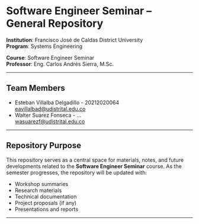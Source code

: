 # Software Engineer Seminar – General Repository

**Institution**: Francisco José de Caldas District University  
**Program**: Systems Engineering

**Course**: Software Engineer Seminar  
**Professor**: Eng. Carlos Andrés Sierra, M.Sc.

---

## Team Members

- Esteban Villalba Delgadillo - 20212020064  
  eavillalbad@udistrital.edu.co  
- Walter Suarez Fonseca - ...  
  wasuarezf@udistrital.edu.co 

---

## Repository Purpose

This repository serves as a central space for materials, notes, and future developments related to the **Software Engineer Seminar** course. As the semester progresses, the repository will be updated with:

- Workshop summaries  
- Research materials  
- Technical documentation  
- Project proposals (if any)  
- Presentations and reports  

---


